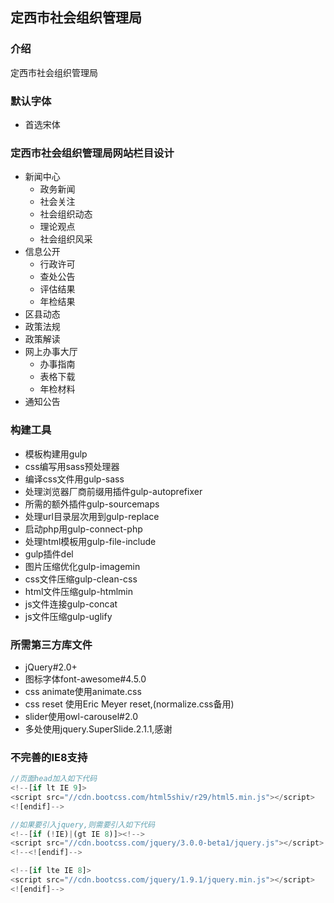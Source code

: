 ## 定西市社会组织管理局

###  介绍
定西市社会组织管理局

###  默认字体
- 首选宋体

### 定西市社会组织管理局网站栏目设计

- 新闻中心
    - 政务新闻
    - 社会关注
    - 社会组织动态
    - 理论观点
    - 社会组织风采
- 信息公开
    - 行政许可
    - 查处公告
    - 评估结果
    - 年检结果
- 区县动态
- 政策法规
- 政策解读
- 网上办事大厅
    - 办事指南
    - 表格下载
    - 年检材料
- 通知公告


###  构建工具
- 模板构建用gulp
- css编写用sass预处理器
- 编译css文件用gulp-sass
- 处理浏览器厂商前缀用插件gulp-autoprefixer
- 所需的额外插件gulp-sourcemaps
- 处理url目录层次用到gulp-replace
- 启动php用gulp-connect-php
- 处理html模板用gulp-file-include
- gulp插件del
- 图片压缩优化gulp-imagemin
- css文件压缩gulp-clean-css
- html文件压缩gulp-htmlmin
- js文件连接gulp-concat
- js文件压缩gulp-uglify

###  所需第三方库文件
- jQuery#2.0+
- 图标字体font-awesome#4.5.0
- css animate使用animate.css
- css reset 使用Eric Meyer reset,(normalize.css备用)
- slider使用owl-carousel#2.0
- 多处使用jquery.SuperSlide.2.1.1,感谢

### 不完善的IE8支持
```javascript
//页面head加入如下代码
<!--[if lt IE 9]>
<script src="//cdn.bootcss.com/html5shiv/r29/html5.min.js"></script>
<![endif]-->

//如果要引入jquery,则需要引入如下代码
<!--[if (!IE)|(gt IE 8)]><!-->
<script src="//cdn.bootcss.com/jquery/3.0.0-beta1/jquery.js"></script>
<!--<![endif]-->

<!--[if lte IE 8]>
<script src="//cdn.bootcss.com/jquery/1.9.1/jquery.min.js"></script>
<![endif]-->
```


